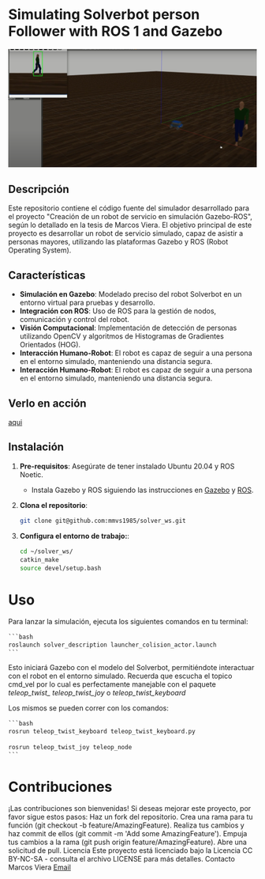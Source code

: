 # Simulating Solverbot person Follower with ROS 1 and Gazebo

![imagen mostrando el funcionamiento](https://github.com/mmvs1985/solver_ws/blob/main/image-in-action.png)
## Descripción

Este repositorio contiene el código fuente del simulador desarrollado para el proyecto "Creación de un robot de servicio en simulación Gazebo-ROS", según lo detallado en la tesis de Marcos Viera. El objetivo principal de este proyecto es desarrollar un robot de servicio simulado, capaz de asistir a personas mayores, utilizando las plataformas Gazebo y ROS (Robot Operating System).

## Características

- **Simulación en Gazebo**: Modelado preciso del robot Solverbot en un entorno virtual para pruebas y desarrollo.
- **Integración con ROS**: Uso de ROS para la gestión de nodos, comunicación y control del robot.
- **Visión Computacional**: Implementación de detección de personas utilizando OpenCV y algoritmos de Histogramas de Gradientes Orientados (HOG).
- **Interacción Humano-Robot**: El robot es capaz de seguir a una persona en el entorno simulado, manteniendo una distancia segura.
- **Interacción Humano-Robot**: El robot es capaz de seguir a una persona en el entorno simulado, manteniendo una distancia segura.

## Verlo en acción

[aqui](https://youtu.be/-oqxYBeqeW4?si=y1y5I2vw5ApOIhRW) 

## Instalación

1. **Pre-requisitos**: Asegúrate de tener instalado Ubuntu 20.04 y ROS Noetic. 
   - Instala Gazebo y ROS siguiendo las instrucciones en [Gazebo](http://gazebosim.org/tutorials?tut=install_ubuntu) y [ROS](http://wiki.ros.org/noetic/Installation/Ubuntu).

2. **Clona el repositorio**:
   ```bash
   git clone git@github.com:mmvs1985/solver_ws.git
    ```

3. **Configura el entorno de trabajo:**:
    ```bash
    cd ~/solver_ws/
    catkin_make
    source devel/setup.bash
    ```

# Uso

Para lanzar la simulación, ejecuta los siguientes comandos en tu terminal:

    ```bash
    roslaunch solver_description launcher_colision_actor.launch
    ```

Esto iniciará Gazebo con el modelo del Solverbot, permitiéndote interactuar con el robot en el entorno simulado.
Recuerda que escucha el topico cmd_vel por lo cual es perfectamente manejable con el paquete *teleop_twist_
teleop_twist_joy*  o  *teleop_twist_keyboard*

Los mismos se pueden correr con los comandos:

    ```bash
    rosrun teleop_twist_keyboard teleop_twist_keyboard.py

    rosrun teleop_twist_joy teleop_node
    ```
# Contribuciones
¡Las contribuciones son bienvenidas! Si deseas mejorar este proyecto, por favor sigue estos pasos:
Haz un fork del repositorio.
Crea una rama para tu función (git checkout -b feature/AmazingFeature).
Realiza tus cambios y haz commit de ellos (git commit -m 'Add some AmazingFeature').
Empuja tus cambios a la rama (git push origin feature/AmazingFeature).
Abre una solicitud de pull.
Licencia
Este proyecto está licenciado bajo la Licencia CC BY-NC-SA - consulta el archivo LICENSE para más detalles.
Contacto
Marcos Viera
[Email](mailto://mmvsdev1985@gmail.com)